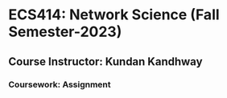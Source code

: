 # ECS414: Network Science (Fall Semester-2023)
## Course Instructor: Kundan Kandhway
### Coursework: Assignment

